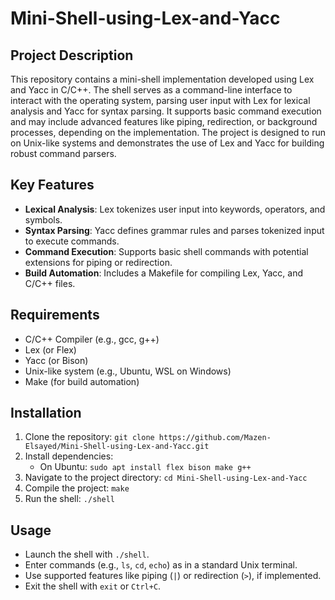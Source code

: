 # Mini-Shell-using-Lex-and-Yacc

## Project Description
This repository contains a mini-shell implementation developed using Lex and Yacc in C/C++. The shell serves as a command-line interface to interact with the operating system, parsing user input with Lex for lexical analysis and Yacc for syntax parsing. It supports basic command execution and may include advanced features like piping, redirection, or background processes, depending on the implementation. The project is designed to run on Unix-like systems and demonstrates the use of Lex and Yacc for building robust command parsers.

## Key Features
- **Lexical Analysis**: Lex tokenizes user input into keywords, operators, and symbols.
- **Syntax Parsing**: Yacc defines grammar rules and parses tokenized input to execute commands.
- **Command Execution**: Supports basic shell commands with potential extensions for piping or redirection.
- **Build Automation**: Includes a Makefile for compiling Lex, Yacc, and C/C++ files.

## Requirements
- C/C++ Compiler (e.g., gcc, g++)
- Lex (or Flex)
- Yacc (or Bison)
- Unix-like system (e.g., Ubuntu, WSL on Windows)
- Make (for build automation)

## Installation
1. Clone the repository: `git clone https://github.com/Mazen-Elsayed/Mini-Shell-using-Lex-and-Yacc.git`
2. Install dependencies: 
   - On Ubuntu: `sudo apt install flex bison make g++`
3. Navigate to the project directory: `cd Mini-Shell-using-Lex-and-Yacc`
4. Compile the project: `make`
5. Run the shell: `./shell`

## Usage
- Launch the shell with `./shell`.
- Enter commands (e.g., `ls`, `cd`, `echo`) as in a standard Unix terminal.
- Use supported features like piping (`|`) or redirection (`>`), if implemented.
- Exit the shell with `exit` or `Ctrl+C`.
